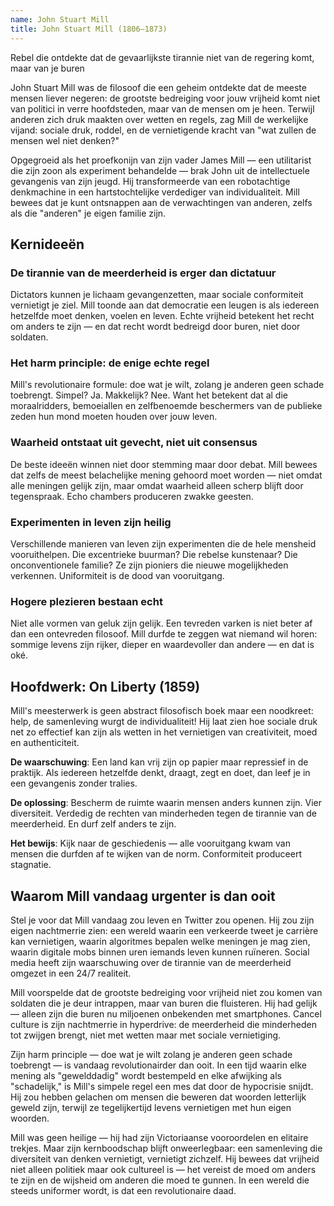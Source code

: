 ```yaml
---
name: John Stuart Mill
title: John Stuart Mill (1806–1873)
---
```


Rebel die ontdekte dat de gevaarlijkste tirannie niet van de regering komt, maar van je buren

John Stuart Mill was de filosoof die een geheim ontdekte dat de meeste mensen liever negeren: de grootste bedreiging voor jouw vrijheid komt niet van politici in verre hoofdsteden, maar van de mensen om je heen. Terwijl anderen zich druk maakten over wetten en regels, zag Mill de werkelijke vijand: sociale druk, roddel, en de vernietigende kracht van "wat zullen de mensen wel niet denken?"

Opgegroeid als het proefkonijn van zijn vader James Mill — een utilitarist die zijn zoon als experiment behandelde — brak John uit de intellectuele gevangenis van zijn jeugd. Hij transformeerde van een robotachtige denkmachine in een hartstochtelijke verdediger van individualiteit. Mill bewees dat je kunt ontsnappen aan de verwachtingen van anderen, zelfs als die "anderen" je eigen familie zijn.

## Kernideeën

### De tirannie van de meerderheid is erger dan dictatuur
Dictators kunnen je lichaam gevangenzetten, maar sociale conformiteit vernietigt je ziel. Mill toonde aan dat democratie een leugen is als iedereen hetzelfde moet denken, voelen en leven. Echte vrijheid betekent het recht om anders te zijn — en dat recht wordt bedreigd door buren, niet door soldaten.

### Het harm principle: de enige echte regel
Mill's revolutionaire formule: doe wat je wilt, zolang je anderen geen schade toebrengt. Simpel? Ja. Makkelijk? Nee. Want het betekent dat al die moraalridders, bemoeiallen en zelfbenoemde beschermers van de publieke zeden hun mond moeten houden over jouw leven.

### Waarheid ontstaat uit gevecht, niet uit consensus
De beste ideeën winnen niet door stemming maar door debat. Mill bewees dat zelfs de meest belachelijke mening gehoord moet worden — niet omdat alle meningen gelijk zijn, maar omdat waarheid alleen scherp blijft door tegenspraak. Echo chambers produceren zwakke geesten.

### Experimenten in leven zijn heilig
Verschillende manieren van leven zijn experimenten die de hele mensheid vooruithelpen. Die excentrieke buurman? Die rebelse kunstenaar? Die onconventionele familie? Ze zijn pioniers die nieuwe mogelijkheden verkennen. Uniformiteit is de dood van vooruitgang.

### Hogere plezieren bestaan echt
Niet alle vormen van geluk zijn gelijk. Een tevreden varken is niet beter af dan een ontevreden filosoof. Mill durfde te zeggen wat niemand wil horen: sommige levens zijn rijker, dieper en waardevoller dan andere — en dat is oké.

## Hoofdwerk: On Liberty (1859)

Mill's meesterwerk is geen abstract filosofisch boek maar een noodkreet: help, de samenleving wurgt de individualiteit! Hij laat zien hoe sociale druk net zo effectief kan zijn als wetten in het vernietigen van creativiteit, moed en authenticiteit.

**De waarschuwing**: Een land kan vrij zijn op papier maar repressief in de praktijk. Als iedereen hetzelfde denkt, draagt, zegt en doet, dan leef je in een gevangenis zonder tralies.

**De oplossing**: Bescherm de ruimte waarin mensen anders kunnen zijn. Vier diversiteit. Verdedig de rechten van minderheden tegen de tirannie van de meerderheid. En durf zelf anders te zijn.

**Het bewijs**: Kijk naar de geschiedenis — alle vooruitgang kwam van mensen die durfden af te wijken van de norm. Conformiteit produceert stagnatie.

## Waarom Mill vandaag urgenter is dan ooit

Stel je voor dat Mill vandaag zou leven en Twitter zou openen. Hij zou zijn eigen nachtmerrie zien: een wereld waarin een verkeerde tweet je carrière kan vernietigen, waarin algoritmes bepalen welke meningen je mag zien, waarin digitale mobs binnen uren iemands leven kunnen ruïneren. Social media heeft zijn waarschuwing over de tirannie van de meerderheid omgezet in een 24/7 realiteit.

Mill voorspelde dat de grootste bedreiging voor vrijheid niet zou komen van soldaten die je deur intrappen, maar van buren die fluisteren. Hij had gelijk — alleen zijn die buren nu miljoenen onbekenden met smartphones. Cancel culture is zijn nachtmerrie in hyperdrive: de meerderheid die minderheden tot zwijgen brengt, niet met wetten maar met sociale vernietiging.

Zijn harm principle — doe wat je wilt zolang je anderen geen schade toebrengt — is vandaag revolutionairder dan ooit. In een tijd waarin elke mening als "gewelddadig" wordt bestempeld en elke afwijking als "schadelijk," is Mill's simpele regel een mes dat door de hypocrisie snijdt. Hij zou hebben gelachen om mensen die beweren dat woorden letterlijk geweld zijn, terwijl ze tegelijkertijd levens vernietigen met hun eigen woorden.

Mill was geen heilige — hij had zijn Victoriaanse vooroordelen en elitaire trekjes. Maar zijn kernboodschap blijft onweerlegbaar: een samenleving die diversiteit van denken vernietigt, vernietigt zichzelf. Hij bewees dat vrijheid niet alleen politiek maar ook cultureel is — het vereist de moed om anders te zijn en de wijsheid om anderen die moed te gunnen. In een wereld die steeds uniformer wordt, is dat een revolutionaire daad. 